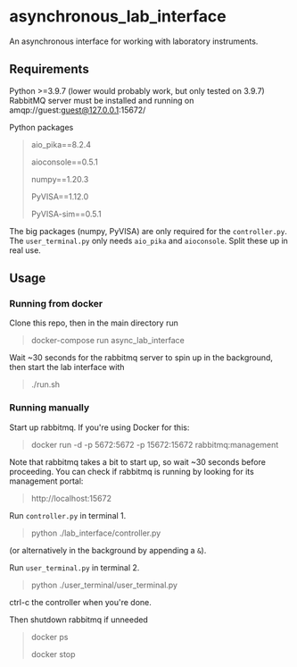 asynchronous_lab_interface
==========================

An asynchronous interface for working with laboratory instruments.

Requirements
------------
Python >=3.9.7 (lower would probably work, but only tested on 3.9.7)
RabbitMQ server must be installed and running on amqp://guest:guest@127.0.0.1:15672/

Python packages
> aio_pika==8.2.4
>
> aioconsole==0.5.1
>
> numpy==1.20.3
>
> PyVISA==1.12.0
>
> PyVISA-sim==0.5.1

The big packages (numpy, PyVISA) are only required for the `controller.py`. The `user_terminal.py` only needs `aio_pika` and `aioconsole`. Split these up in real use. 

Usage
-----
 ### Running from docker
 Clone this repo, then in the main directory run
 > docker-compose run async_lab_interface

 Wait ~30 seconds for the rabbitmq server to spin up in the background, then start the lab interface with
 > ./run.sh
 
### Running manually
Start up rabbitmq. If you're using Docker for this:
> docker run -d -p 5672:5672 -p 15672:15672 rabbitmq:management

Note that rabbitmq takes a bit to start up, so wait ~30 seconds before proceeding. You can check if
rabbitmq is running by looking for its management portal:
> http://localhost:15672

Run `controller.py` in terminal 1.
 > python ./lab_interface/controller.py
 
(or alternatively in the background by appending a `&`).

 Run `user_terminal.py` in terminal 2.
 > python ./user_terminal/user_terminal.py

 ctrl-c the controller when you're done.

 Then shutdown rabbitmq if unneeded
 > docker ps
 >
 > docker stop <unique hash fragment of rabbitmq container>
